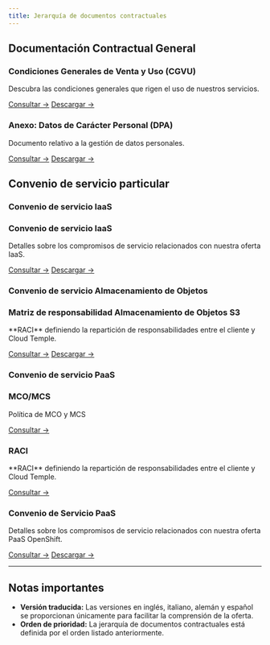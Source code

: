 ```yaml
---
title: Jerarquía de documentos contractuales
---
```


## Documentación Contractual General

<div className="card-grid">

  <div className="card">
    <h3>Condiciones Generales de Venta y Uso (CGVU)</h3>
    <p>Descubra las condiciones generales que rigen el uso de nuestros servicios.</p>
    <a href="./cgvu" className="card-link">Consultar &rarr;</a>
    <a href="./cgvu.docx" download="governance/cgvu.docx" className="card-link">Descargar &rarr;</a>
  </div>

  <div className="card">
    <h3>Anexo: Datos de Carácter Personal (DPA)</h3>
    <p>Documento relativo a la gestión de datos personales.</p>
    <a href="./dpa" className="card-link">Consultar &rarr;</a>
    <a href="./dpa.docx" download="governance/dpa.docx" className="card-link">Descargar &rarr;</a>

  </div>
</div>

## Convenio de servicio particular

### Convenio de servicio IaaS
 <div className="card-grid">
  <div className="card">
    <h3>Convenio de servicio IaaS</h3>
    <p>Detalles sobre los compromisos de servicio relacionados con nuestra oferta IaaS.</p>
    <a href="./iaas/sla_iaas" className="card-link">Consultar &rarr;</a>
    <a href="./iaas/sla_iaas.docx" download="governance/iaas/sla_iaas.docx" className="card-link">Descargar &rarr;</a>
  </div>
</div>

### Convenio de servicio Almacenamiento de Objetos
 <div className="card-grid">
  <div className="card">
    <h3>Matriz de responsabilidad Almacenamiento de Objetos S3</h3>
    <p>**RACI** definiendo la repartición de responsabilidades entre el cliente y Cloud Temple.</p>
    <a href="./iaas/raci_s3" className="card-link">Consultar &rarr;</a>
    <a href="./iaas/raci_s3.docx" download="governance/iaas/raci_s3.docx" className="card-link">Descargar &rarr;</a>
  </div>
</div>

### Convenio de servicio PaaS
 <div className="card-grid">
  <div className="card">
    <h3>MCO/MCS</h3>
    <p>Política de MCO y MCS</p>
    <a href="./paas/mco_mcs" className="card-link">Consultar &rarr;</a>
  </div>
  <div className="card">
    <h3>RACI</h3>
    <p>**RACI** definiendo la repartición de responsabilidades entre el cliente y Cloud Temple.</p>
    <a href="./paas/raci" className="card-link">Consultar &rarr;</a>
  </div>
  <div className="card">
    <h3>Convenio de Servicio PaaS</h3>
    <p>Detalles sobre los compromisos de servicio relacionados con nuestra oferta PaaS OpenShift.</p>
    <a href="./paas/service_agreement_paas" className="card-link">Consultar &rarr;</a>
    <a href="./paas/service_agreement_paas.docx" download="governance/paas/service_agreement_paas.docx" className="card-link">Descargar &rarr;</a>
  </div>
</div>

---

## Notas importantes

- **Versión traducida:** Las versiones en inglés, italiano, alemán y español se proporcionan únicamente para facilitar la comprensión de la oferta.
- **Orden de prioridad:** La jerarquía de documentos contractuales está definida por el orden listado anteriormente.
